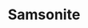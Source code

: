 ---
title: "Samsonite"
url: /ciudad-autonoma-de-buenos-aires/samsonite-avenida-cordoba/
shop: Taschen & Koffer
---